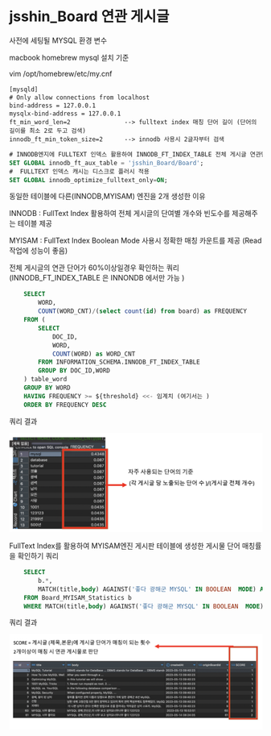 # jsshin_Board 연관 게시글

사전에 세팅될 MYSQL 환경 변수

macbook homebrew mysql 설치 기준

vim /opt/homebrew/etc/my.cnf

```LINUX
[mysqld]
# Only allow connections from localhost
bind-address = 127.0.0.1
mysqlx-bind-address = 127.0.0.1
ft_min_word_len=2               --> fulltext index 매칭 단어 길이 (단어의 길이를 최소 2로 두고 검색)
innodb_ft_min_token_size=2      --> innodb 사용시 2글자부터 검색

```

```SQL
# INNODB엔지에 FULLTEXT 인덱스 활용하여 INNODB_FT_INDEX_TABLE 전체 게시글 연관단어 파악하기 위함
SET GLOBAL innodb_ft_aux_table = 'jsshin_Board/Board';
#  FULLTEXT 인덱스 캐시는 디스크로 플러시 적용
SET GLOBAL innodb_optimize_fulltext_only=ON;

```

동일한 테이블에 다른(INNODB,MYISAM) 엔진을 2개 생성한 이유

INNODB : FullText Index 활용하여 전체 게시글의 단여별 개수와 빈도수를 제공해주는 테이블 제공

MYISAM : FullText Index Boolean Mode 사용시 정확한 매칭 카운트를 제공 (Read 작업에 성능이 좋음)

전체 게시글의 연관 단어가 60%이상일경우 확인하는 쿼리 (INNODB_FT_INDEX_TABLE 은 INNONDB 에서만 가능 )

```SQL
    SELECT
        WORD,
        COUNT(WORD_CNT)/(select count(id) from board) as FREQUENCY
    FROM (
        SELECT
            DOC_ID,
            WORD,
            COUNT(WORD) as WORD_CNT
        FROM INFORMATION_SCHEMA.INNODB_FT_INDEX_TABLE
        GROUP BY DOC_ID,WORD
    ) table_word
    GROUP BY WORD
    HAVING FREQUENCY >= ${threshold} <<- 임계치 (여기서는 )
    ORDER BY FREQUENCY DESC
```

쿼리 결과

![Query Result](github_picture/전체게시글단어빈도수.png)

FullText Index를 활용하여 MYISAM엔진 게시판 테이블에 생성한 게시물 단어 매칭률을 확인하기 쿼리

```SQL
    SELECT
        b.*,
        MATCH(title,body) AGAINST('좋다 광해군 MYSQL' IN BOOLEAN  MODE) AS SCORE
    FROM Board_MYISAM_Statistics b
    WHERE MATCH(title,body) AGAINST('좋다 광해군 MYSQL' IN BOOLEAN  MODE);
```

쿼리 결과

![Query Result](github_picture/게시글생성시연관게시글판단기준.png)
